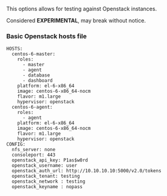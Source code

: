 This options allows for testing against Openstack instances.

Considered **EXPERIMENTAL**, may break without notice.

### Basic Openstack hosts file ###
    HOSTS:
      centos-6-master:
        roles:
          - master
          - agent
          - database
          - dashboard
        platform: el-6-x86_64
        image: centos-6-x86_64-nocm
        flavor: m1.large
        hypervisor: openstack
      centos-6-agent:
        roles:
          - agent
        platform: el-6-x86_64
        image: centos-6-x86_64-nocm
        flavor: m1.large
        hypervisor: openstack
    CONFIG:
      nfs_server: none
      consoleport: 443
      openstack_api_key: P1as$w0rd
      openstack_username: user
      openstack_auth_url: http://10.10.10.10:5000/v2.0/tokens
      openstack_tenant: testing
      openstack_network : testing
      openstack_keyname : nopass
